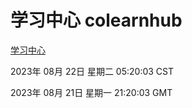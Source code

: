 # 学习中心 colearnhub
[学习中心](http://:56308/colearnhub/)

2023年 08月 22日 星期二 05:20:03 CST

2023年 08月 21日 星期一 21:20:03 GMT
